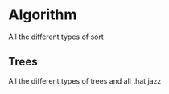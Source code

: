 # Algorithm

All the different types of sort

## Trees

All the different types of trees and all that jazz

